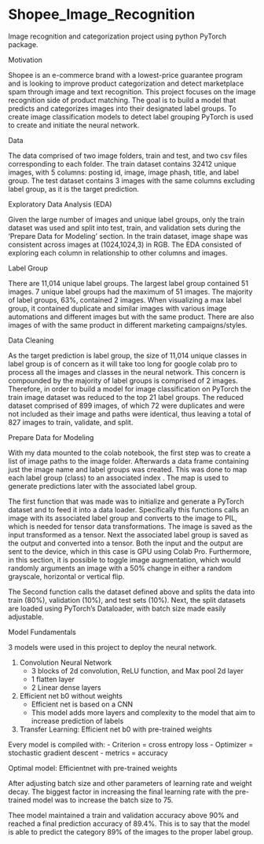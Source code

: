 # Shopee_Image_Recognition
Image recognition and categorization project using python PyTorch package.

Motivation 

Shopee is an e-commerce brand with a lowest-price guarantee program and is looking to improve product categorization and detect marketplace spam through image and text recognition. This project focuses on the image recognition side of product matching. The goal is to build a model that predicts and categorizes images into their designated label groups. To create image classification models to detect label grouping PyTorch is used to create and initiate the neural network. 

Data

The data comprised of two image folders, train and test, and two csv files corresponding to each folder. The train dataset contains 32412 unique images, with 5 columns: posting id, image, image phash, title, and label group. The test dataset contains 3 images with the same columns excluding label group, as it is the target prediction. 

Exploratory Data Analysis (EDA)

Given the large number of images and unique label groups, only the train dataset was used and split into test, train, and validation sets during the ‘Prepare Data for Modeling’ section. 
In the train dataset, image shape was consistent across images at (1024,1024,3) in RGB.
The EDA consisted of exploring each column in relationship to other columns and images. 

Label Group

There are 11,014 unique label groups. The largest label group contained 51 images. 7 unique label groups had the maximum of 51 images. The majority of label groups, 63%, contained 2 images. When visualizing a max label group, it contained duplicate and similar images with various image automations and different images but with the same product. There are also images of with the same product in different marketing campaigns/styles.

Data Cleaning 

As the target prediction is label group, the size of 11,014 unique classes in label group is of concern as it will take too long for google colab pro to process all the images and classes in the neural network. This concern is compounded by the majority of label groups is comprised of 2 images. Therefore, in order to build a model for image classification on PyTorch the train image dataset was reduced to the top 21 label groups. The reduced dataset comprised of 899 images, of which 72 were duplicates and were not included as their image and paths were identical, thus leaving a total of 827 images to train, validate, and split. 

Prepare Data for Modeling 

With my data mounted to the colab notebook, the first step was to create a list of image paths to the image folder. Afterwards a data frame containing just the image name and label groups was created. This was done to map each label group (class) to an associated index . The map is used to generate predictions later with the associated label group. 

The first function that was made was to initialize and generate a PyTorch dataset and to feed it into a data loader. Specifically this functions calls an image with its associated label group and converts to the image to PIL, which is needed for tensor data transformations. The image is saved as the input transformed as a tensor. Next the associated label group is saved as the output and converted into a tensor. Both the input and the output are sent to the device, which in this case is GPU using Colab Pro. Furthermore, in this section, it is possible to toggle image augmentation, which would randomly arguments an image with a 50% change in either a random grayscale, horizontal or vertical flip. 

The Second function calls the dataset defined above and splits the data into train (80%), validation (10%), and test sets (10%). Next, the split datasets are loaded using PyTorch’s Dataloader, with batch size made easily adjustable. 

Model Fundamentals

3 models were used in this project to deploy the neural network. 

1. Convolution Neural Network 
	- 3 blocks of 2d convolution, ReLU function, and Max pool 2d layer
	- 1 flatten layer 
	- 2 Linear dense layers
2. Efficient net b0 without weights 
	- Efficient net is based on a CNN 
	- This model adds more layers and complexity to the model that aim to increase prediction of labels
3. Transfer Learning: Efficient net b0 with pre-trained weights

Every model is compiled with:
	-  Criterion =  cross entropy loss
	-  Optimizer = stochastic gradient descent 
	-  metrics = accuracy 
  
  
Optimal model: Efficientnet with pre-trained weights 

After adjusting batch size and other parameters of learning rate and weight decay. The biggest factor in increasing the final learning rate with the pre-trained model was to increase the batch size to 75.

Thee model maintained a train and validation accuracy above 90% and reached a final prediction accuracy of 89.4%. This is to say that the model is able to predict the category 89% of the images to the proper label group. 
